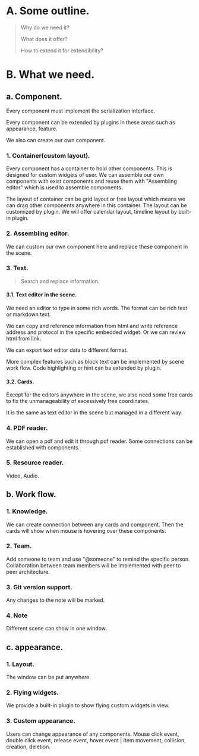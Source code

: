 # A. Some outline.
> Why do we need it?
> 
> What does it offer?
>
> How to extend it for extendibility?

# B. What we need.
## a. Component.
Every component must implement the serialization interface.

Every component can be extended by plugins in these areas such as appearance, feature.

We also can create our own component.

### 1. Container(custom layout).
Every component has a container to hold other components. This is designed for custom widgets of user. We can assemble our own components with exist components and reuse them with "Assembling editor" which is used to assemble components.

The layout of container can be grid layout or free layout which means we can drag other components anywhere in this container. The layout can be customized by plugin. We will offer calendar layout, timeline layout by built-in plugin.

### 2. Assembling editor.
We can custom our own component here and replace these component in the scene.

### 3. Text.
> Search and replace information.

#### 3.1. Text editor in the scene.
We need an editor to type in some rich words. The format can be rich text or markdown text.

We can copy and reference information from html and write reference address and protocol in the specific embedded widget. Or we can review html from link.

We can export text editor data to different format.

More complex features such as block text can be implemented by scene work flow. Code highlighting or hint can be extended by plugin.

#### 3.2. Cards.
Except for the editors anywhere in the scene, we also need some free cards to fix the unmanageability of excessively free coordinates.

It is the same as text editor in the scene but managed in a different way.

### 4. PDF reader.
We can open a pdf and edit it through pdf reader. Some connections can be established with components.

### 5. Resource reader.
Video, Audio.

## b. Work flow.
### 1. Knowledge.
We can create connection between any cards and component. Then the cards will show when mouse is hovering over these components.

### 2. Team.
Add someone to team and use "@someone" to remind the specific person. Collaboration between team members will be implemented with peer to peer architecture.

### 3. Git version support.
Any changes to the note will be marked.

### 4. Note
Different scene can show in one window.

## c. appearance.
### 1. Layout.
The window can be put anywhere.

### 2. Flying widgets.
We provide a built-in plugin to show flying custom widgets in view.

### 3. Custom appearance.
Users can change appearance of any components. Mouse click event, double click event, release event, hover event | Item movement, collision, creation, deletion.